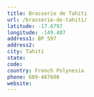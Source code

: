 ```yaml
---
title: Brasserie de Tahiti
url: /brasserie-de-tahiti/
latitude: -17.6797
longitude: -149.407
address1: BP 597
address2: 
city: Tahiti
state: 
code: 
country: French Polynesia
phone: 689-467600
website: 
---
```


